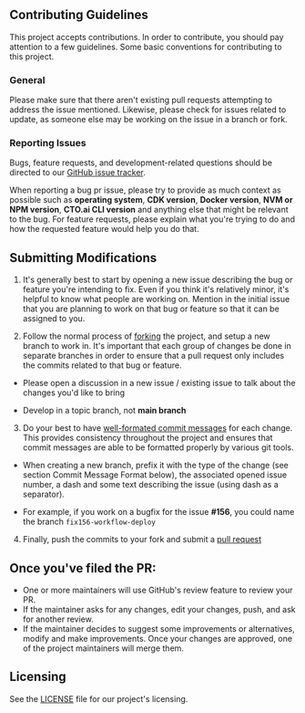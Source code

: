 ## Contributing Guidelines

This project accepts contributions. In order to contribute, you should pay attention to a few guidelines. Some basic conventions for contributing to this project.


### General 

Please make sure that there aren't existing pull requests attempting to address the issue mentioned. Likewise, please check for issues related to update, as someone else may be working on the issue in a branch or fork.


### Reporting Issues 

Bugs, feature requests, and development-related questions should be directed to our [GitHub issue tracker](https://github.com/workflows-sh/aws-ecs-fargate/issues).


When reporting a bug pr issue, please try to provide as much context as possible such as **operating system**, **CDK version**, **Docker version**, **NVM or NPM version**, **CTO.ai CLI version** and anything else that might be relevant to the bug. For feature requests, please explain what you're trying to do and how the requested feature would help you do that.


## Submitting Modifications 

1. It's generally best to start by opening a new issue describing the bug or feature you're intending to fix. Even if you think it's relatively minor, it's helpful to know what people are working on. Mention in the initial issue that you are planning to work on that bug or feature so that it can be assigned to you.


2. Follow the normal process of [forking](https://docs.github.com/en/get-started/quickstart/fork-a-repo) the project, and setup a new branch to work in. It's important that each group of changes be done in separate branches in order to ensure that a pull request only includes the commits related to that bug or feature.

- Please open a discussion in a new issue / existing issue to talk about the changes you'd like to bring

- Develop in a topic branch, not **main branch**


3. Do your best to have [well-formated commit messages](https://tbaggery.com/2008/04/19/a-note-about-git-commit-messages.html) for each change. This provides consistency throughout the project and ensures that commit messages are able to be formatted properly by various git tools.


- When creating a new branch, prefix it with the type of the change (see section Commit Message Format below), the associated opened issue number, a dash and some text describing the issue (using dash as a separator).

- For example, if you work on a bugfix for the issue **#156**, you could name the branch `fix156-workflow-deploy`


4. Finally, push the commits to your fork and submit a [pull request](https://docs.github.com/en/pull-requests/collaborating-with-pull-requests/proposing-changes-to-your-work-with-pull-requests/creating-a-pull-request)



## Once you've filed the PR:


- One or more maintainers will use GitHub's review feature to review your PR.
- If the maintainer asks for any changes, edit your changes, push, and ask for another review.
- If the maintainer decides to suggest some improvements or alternatives, modify and make improvements. Once your changes are approved, one of the project maintainers will merge them.


## Licensing 

See the [LICENSE](LICENSE) file for our project's licensing.

